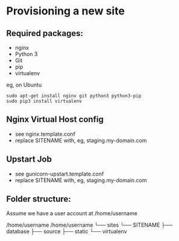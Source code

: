 Provisioning a new site
=======================

## Required packages:

* nginx
* Python 3
* Git
* pip
* virtualenv

eg, on Ubuntu

    sudo apt-get install nginx git python3 python3-pip
    sudo pip3 install virtualenv

## Nginx Virtual Host config

* see nginx.template.conf
* replace SITENAME with, eg, staging.my-domain.com

## Upstart Job

* see gunicorn-upstart.template.conf
* replace SITENAME with, eg, staging.my-domain.com

## Folder structure:
Assume we have a user account at /home/username

/home/username
/home/username
└── sites
    └── SITENAME
         ├── database
         ├── source
         ├── static
         └── virtualenv
